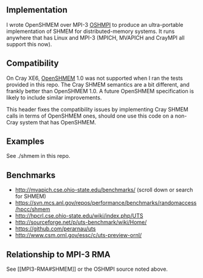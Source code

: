 ## Implementation

I wrote OpenSHMEM over MPI-3 [OSHMPI](https://github.com/jeffhammond/oshmpi) to produce an ultra-portable implementation of SHMEM for distributed-memory systems.  It runs anywhere that has Linux and MPI-3 (MPICH, MVAPICH and CrayMPI all support this now).

## Compatibility

On Cray XE6, [OpenSHMEM](http://openshmem.org/) 1.0 was not supported when I ran the tests provided in this repo.  The Cray SHMEM semantics are a bit different, and frankly better than OpenSHMEM 1.0.  A future OpenSHMEM specification is likely to include similar improvements.

This header fixes the compatibility issues by implementing Cray SHMEM calls in terms of OpenSHMEM ones, should one use this code on a non-Cray system that has OpenSHMEM.

## Examples

See ./shmem in this repo.

## Benchmarks

* http://mvapich.cse.ohio-state.edu/benchmarks/ (scroll down or search for SHMEM)
* https://svn.mcs.anl.gov/repos/performance/benchmarks/randomaccess/hpcc/shmem
* http://hpcrl.cse.ohio-state.edu/wiki/index.php/UTS
* http://sourceforge.net/p/uts-benchmark/wiki/Home/
* https://github.com/perarnau/uts
* http://www.csm.ornl.gov/essc/c/uts-preview-ornl/

## Relationship to MPI-3 RMA

See [[MPI3-RMA#SHMEM]] or the OSHMPI source noted above.

